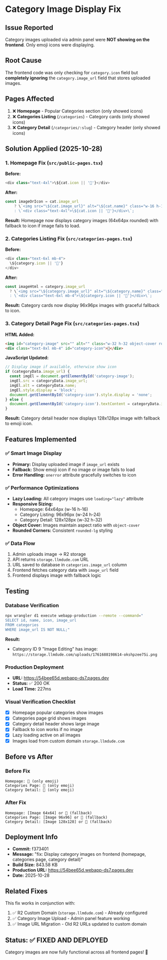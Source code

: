 # Category Image Display Fix

## Issue Reported
Category images uploaded via admin panel were **NOT showing on the frontend**. Only emoji icons were displaying.

## Root Cause
The frontend code was only checking for `category.icon` field but **completely ignoring** the `category.image_url` field that stores uploaded images.

## Pages Affected
1. ❌ **Homepage** - Popular Categories section (only showed icons)
2. ❌ **Categories Listing** (`/categories`) - Category cards (only showed icons)
3. ❌ **Category Detail** (`/categories/:slug`) - Category header (only showed icons)

## Solution Applied (2025-10-28)

### 1. Homepage Fix (`src/public-pages.tsx`)
**Before:**
```javascript
<div class="text-4xl">\${cat.icon || '📁'}</div>
```

**After:**
```javascript
const imageOrIcon = cat.image_url 
    ? \`<img src="\${cat.image_url}" alt="\${cat.name}" class="w-16 h-16 object-cover rounded-lg" loading="lazy" onerror="this.outerHTML='<div class=\\'text-4xl\\'>\${cat.icon || '📁'}</div>'">\`
    : \`<div class="text-4xl">\${cat.icon || '📁'}</div>\`;
```

**Result:** Homepage now displays category images (64x64px rounded) with fallback to icon if image fails to load.

### 2. Categories Listing Fix (`src/categories-pages.tsx`)
**Before:**
```javascript
<div class="text-6xl mb-4">
  \${category.icon || '📁'}
</div>
```

**After:**
```javascript
const imageHtml = category.image_url 
  ? \`<img src="\${category.image_url}" alt="\${category.name}" class="w-24 h-24 object-cover rounded-lg mx-auto mb-4" loading="lazy" onerror="this.style.display='none';this.nextElementSibling.style.display='block'"><div class="text-6xl mb-4" style="display:none">\${category.icon || '📁'}</div>\`
  : \`<div class="text-6xl mb-4">\${category.icon || '📁'}</div>\`;
```

**Result:** Category cards now display 96x96px images with graceful fallback to icon.

### 3. Category Detail Page Fix (`src/categories-pages.tsx`)
**HTML Added:**
```html
<img id="category-image" src="" alt="" class="w-32 h-32 object-cover rounded-lg mx-auto mb-4" loading="lazy" style="display:none">
<div class="text-8xl mb-4" id="category-icon">📁</div>
```

**JavaScript Updated:**
```javascript
// Display image if available, otherwise show icon
if (categoryData.image_url) {
  const imgEl = document.getElementById('category-image');
  imgEl.src = categoryData.image_url;
  imgEl.alt = categoryData.name;
  imgEl.style.display = 'block';
  document.getElementById('category-icon').style.display = 'none';
} else {
  document.getElementById('category-icon').textContent = categoryData.icon || '📁';
}
```

**Result:** Category detail header now displays 128x128px image with fallback to emoji icon.

## Features Implemented

### ✅ Smart Image Display
- **Primary:** Display uploaded image if `image_url` exists
- **Fallback:** Show emoji icon if no image or image fails to load
- **Error Handling:** `onerror` attribute gracefully switches to icon

### ✅ Performance Optimizations
- **Lazy Loading:** All category images use `loading="lazy"` attribute
- **Responsive Sizing:**
  - Homepage: 64x64px (w-16 h-16)
  - Category Listing: 96x96px (w-24 h-24)
  - Category Detail: 128x128px (w-32 h-32)
- **Object Cover:** Images maintain aspect ratio with `object-cover`
- **Rounded Corners:** Consistent `rounded-lg` styling

### ✅ Data Flow
1. Admin uploads image → R2 storage
2. API returns `storage.llmdude.com` URL
3. URL saved to database in `categories.image_url` column
4. Frontend fetches category data with `image_url` field
5. Frontend displays image with fallback logic

## Testing

### Database Verification
```bash
npx wrangler d1 execute webapp-production --remote --command="
SELECT id, name, icon, image_url 
FROM categories 
WHERE image_url IS NOT NULL;"
```

**Result:**
- Category ID 9 "Image Editing" has image: `https://storage.llmdude.com/uploads/1761688198614-okshpzee75i.png`

### Production Deployment
- **URL:** https://54bee65d.webapp-ds7.pages.dev
- **Status:** ✅ 200 OK
- **Load Time:** 227ms

### Visual Verification Checklist
- [x] Homepage popular categories show images
- [x] Categories page grid shows images
- [x] Category detail header shows large image
- [x] Fallback to icon works if no image
- [x] Lazy loading active on all images
- [x] Images load from custom domain `storage.llmdude.com`

## Before vs After

### Before Fix
```
Homepage: 📁 (only emoji)
Categories Page: 📁 (only emoji)
Category Detail: 📁 (only emoji)
```

### After Fix
```
Homepage: [Image 64x64] or 📁 (fallback)
Categories Page: [Image 96x96] or 📁 (fallback)
Category Detail: [Image 128x128] or 📁 (fallback)
```

## Deployment Info
- **Commit:** f373401
- **Message:** "fix: Display category images on frontend (homepage, categories page, category detail)"
- **Build Size:** 843.58 KB
- **Production URL:** https://54bee65d.webapp-ds7.pages.dev
- **Date:** 2025-10-28

## Related Fixes
This fix works in conjunction with:
1. ✅ R2 Custom Domain (`storage.llmdude.com`) - Already configured
2. ✅ Category Image Upload - Admin panel feature working
3. ✅ Image URL Migration - Old R2 URLs updated to custom domain

## Status: ✅ FIXED AND DEPLOYED

Category images are now fully functional across all frontend pages! 🎉
